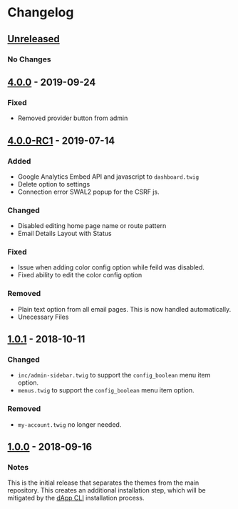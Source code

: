 # Changelog

## [Unreleased]
### No Changes

## [4.0.0] - 2019-09-24
### Fixed
- Removed provider button from admin

## [4.0.0-RC1] - 2019-07-14
### Added
- Google Analytics Embed API and javascript to `dashboard.twig`
- Delete option to settings
- Connection error SWAL2 popup for the CSRF js.

### Changed
- Disabled editing home page name or route pattern
- Email Details Layout with Status

### Fixed
- Issue when adding color config option while feild was disabled.
- Fixed ability to edit the color config option

### Removed
- Plain text option from all email pages.  This is now handled automatically.
- Unecessary Files

## [1.0.1] - 2018-10-11
### Changed
- `inc/admin-sidebar.twig` to support the `config_boolean` menu item option.
- `menus.twig` to support the `config_boolean` menu item option.

### Removed
- `my-account.twig` no longer needed.

## [1.0.0] - 2018-09-16
### Notes
This is the initial release that separates the themes from the main repository.  This creates an additional installation step, which will be mitigated by the [dApp CLI](https://github.com/dappur/dapp) installation process.

[Unreleased]: https://github.com/dappur/theme-dappur/compare/v4.0.0...HEAD
[4.0.0]: https://github.com/dappur/theme-dappur/compare/v4.0.0-RC1...v4.0.0
[4.0.0-RC1]: https://github.com/dappur/theme-dappur/compare/v1.0.1...v4.0.0-RC1
[1.0.1]: https://github.com/dappur/theme-AdminLTE/compare/v1.0.0...v1.0.1
[1.0.0]: https://github.com/dappur/theme-AdminLTE/tree/v1.0.0
